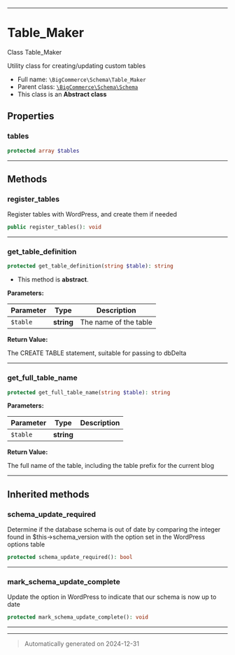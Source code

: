 ***

# Table_Maker

Class Table_Maker

Utility class for creating/updating custom tables

* Full name: `\BigCommerce\Schema\Table_Maker`
* Parent class: [`\BigCommerce\Schema\Schema`](./classes/BigCommerce/Schema/Schema.md)
* This class is an **Abstract class**



## Properties


### tables



```php
protected array $tables
```







***

## Methods


### register_tables

Register tables with WordPress, and create them if needed

```php
public register_tables(): void
```












***

### get_table_definition



```php
protected get_table_definition(string $table): string
```




* This method is **abstract**.



**Parameters:**

| Parameter | Type | Description |
|-----------|------|-------------|
| `$table` | **string** | The name of the table |


**Return Value:**

The CREATE TABLE statement, suitable for passing to dbDelta




***

### get_full_table_name



```php
protected get_full_table_name(string $table): string
```








**Parameters:**

| Parameter | Type | Description |
|-----------|------|-------------|
| `$table` | **string** |  |


**Return Value:**

The full name of the table, including the
table prefix for the current blog




***


## Inherited methods


### schema_update_required

Determine if the database schema is out of date
by comparing the integer found in $this->schema_version
with the option set in the WordPress options table

```php
protected schema_update_required(): bool
```












***

### mark_schema_update_complete

Update the option in WordPress to indicate that
our schema is now up to date

```php
protected mark_schema_update_complete(): void
```












***


***
> Automatically generated on 2024-12-31
